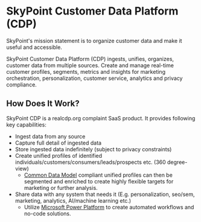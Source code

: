 # SkyPoint Customer Data Platform (CDP)

SkyPoint's mission statement is to organize customer data and make it useful and accessible.

SkyPoint Customer Data Platform (CDP) ingests, unifies, organizes, customer data from multiple sources. Create and manage real-time customer profiles, segments, metrics and insights for marketing orchestration, personalization, customer service,  analytics and privacy compliance. 

## How Does It Work?

SkyPoint CDP is a realcdp.org complaint SaaS product. It provides following key capabilities:

- Ingest data from any source
- Capture full detail of ingested data
- Store ingested data indefinitely (subject to privacy constraints)
- Create unified profiles of identified individuals/customers/consumers/leads/prospects etc. (360 degree-view)
  - [Common Data Model](https://docs.microsoft.com/common-data-model/) compliant unified profiles can then be segmented and enriched to create highly flexible targets for marketing or further analysis.
- Share data with any system that needs it (E.g. personalization, seo/sem, marketing, analytics, AI/machine learning etc.)
  - Utilize [Microsoft Power Platform](https://powerplatform.microsoft.com/en-us/) to create automated workflows and no-code solutions.
